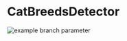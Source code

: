 # CatBreedsDetector

![example branch parameter](https://github.com/github/u-ashikov/CatBreedsDetector/actions/workflows/azure-master.yml/badge.svg?branch=master)
